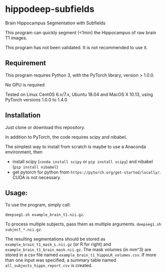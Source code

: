 # hippodeep-subfields
Brain Hippocampus Segmentation with Subfields

This program can quickly segment (<1min) the Hippocampus of raw brain T1 images.

This program has not been validated. It is not recommended to use it.

## Requirement

This program requires Python 3, with the PyTorch library, version > 1.0.0.

No GPU is required

Tested on Linux CentOS 6.x/7.x, Ubuntu 18.04 and MacOS X 10.13, using PyTorch versions 1.0.0 to 1.4.0

## Installation

Just clone or download this repository.

In addition to PyTorch, the code requires scipy and nibabel.

The simplest way to install from scratch is maybe to use a Anaconda environment, then
* install scipy (`conda install scipy` or `pip install scipy`) and  nibabel (`pip install nibabel`)
* get pytorch for python from `https://pytorch.org/get-started/locally/`. CUDA is not necessary.


## Usage:
To use the program, simply call:

`deepseg1.sh example_brain_t1.nii.gz`.

To process multiple subjects, pass them as multiple arguments.
`deepseg1.sh subject_*.nii.gz`.

The resulting segmentations should be stored as `example_brain_t1_mask_L.nii.gz` (or R for right) and `example_brain_t1_brain_mask.nii.gz`.  The mask volumes (in mm^3) are stored in a csv file named `example_brain_t1_hippoLR_volumes.csv`.  If more than one input was specified, a summary table named `all_subjects_hippo_report.csv` is created.
